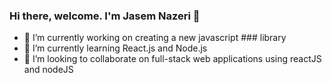 ### Hi there, welcome. I'm Jasem Nazeri 👋




- 🔭 I’m currently working on creating a new javascript ### library 
- 🌱 I’m currently learning React.js and Node.js
- 👯 I’m looking to collaborate on full-stack web applications using reactJS and nodeJS

<!--
- 🤔 I’m looking for help with ...
- 💬 Ask me about ...
- 📫 How to reach me: ...
- 😄 Pronouns: ...
- ⚡ Fun fact: ...
-->
